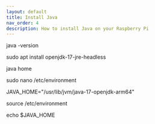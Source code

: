```yaml
---
layout: default
title: Install Java
nav_order: 4
description: How to install Java on your Raspberry Pi
---
```

java -version  

sudo apt install openjdk-17-jre-headless

java home

sudo nano /etc/environment

JAVA_HOME="/usr/lib/jvm/java-17-openjdk-arm64"

source /etc/environment

echo $JAVA_HOME